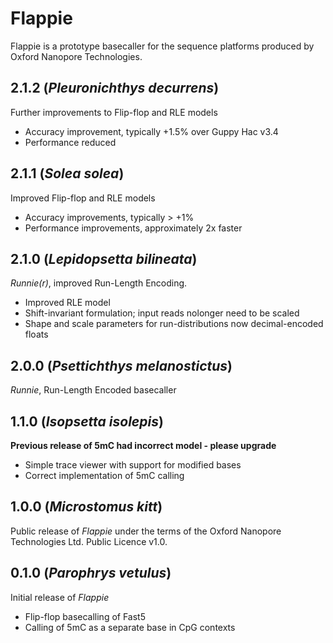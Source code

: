 #  Flappie

Flappie is a prototype basecaller for the sequence platforms produced by Oxford Nanopore Technologies.

##  2.1.2 (_Pleuronichthys decurrens_)
Further improvements to Flip-flop and RLE models
- Accuracy improvement, typically +1.5% over Guppy Hac v3.4
- Performance reduced

##  2.1.1 (_Solea solea_)
Improved Flip-flop and RLE models
- Accuracy improvements, typically > +1%
- Performance improvements, approximately 2x faster

##  2.1.0 (_Lepidopsetta bilineata_)
_Runnie(r)_, improved Run-Length Encoding.
- Improved RLE model
- Shift-invariant formulation; input reads nolonger need to be scaled
- Shape and scale parameters for run-distributions now decimal-encoded floats

##  2.0.0 (_Psettichthys melanostictus_)
_Runnie_, Run-Length Encoded basecaller

##  1.1.0 (_Isopsetta isolepis_)
**Previous release of 5mC had incorrect model - please upgrade**
- Simple trace viewer with support for modified bases
- Correct implementation of 5mC calling

##  1.0.0 (_Microstomus kitt_)
Public release of _Flappie_ under the terms of the Oxford Nanopore Technologies Ltd. Public Licence v1.0.

##  0.1.0 (_Parophrys vetulus_)
Initial release of _Flappie_
- Flip-flop basecalling of Fast5
- Calling of 5mC as a separate base in CpG contexts
